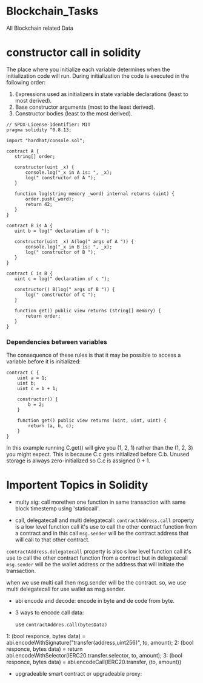 # Blockchain_Tasks
 All Blockchain related Data


# constructor call in solidity

The place where you initialize each variable determines when the initialization code will run. During initialization the code is executed in the following order:

1. Expressions used as initializers in state variable declarations (least to most derived).
2. Base constructor arguments (most to the least derived).
3. Constructor bodies (least to the most derived).
 
 ```
 // SPDX-License-Identifier: MIT
pragma solidity ^0.8.13;

import "hardhat/console.sol";

contract A {
    string[] order;

    constructor(uint _x) {
        console.log("_x in A is: ", _x);
        log(" constructor of A ");
    }

    function log(string memory _word) internal returns (uint) {
        order.push(_word);
        return 42;
    }
}

contract B is A {
    uint b = log(" declaration of b ");

    constructor(uint _x) A(log(" args of A ")) {
        console.log("_x in B is: ", _x);
        log(" constructor of B ");
    }
}

contract C is B {
    uint c = log(" declaration of c ");

    constructor() B(log(" args of B ")) {
        log(" constructor of C ");
    }

    function get() public view returns (string[] memory) {
        return order;
    }
}
 ```


### Dependencies between variables
The consequence of these rules is that it may be possible to access a variable before it is initialized:

```
contract C {
    uint a = 1;
    uint b;
    uint c = b + 1;

    constructor() {
        b = 2;
    }

    function get() public view returns (uint, uint, uint) {
        return (a, b, c);
    }
}
```

In this example running C.get() will give you (1, 2, 1) rather than the (1, 2, 3) you might expect. This is because C.c gets initialized before C.b. Unused storage is always zero-initialized so C.c is assigned 0 + 1.



# Importent Topics in Solidity


- multy sig:
call morethen one function in same transaction with same block timestemp using 'staticcall'.

- call, delegatecall and multi delegatecall:
`contractAddress.call` property is a low level function call it's use to call the other contract function from a contract and in this call `msg.sender` will be the contract address that will call to that other contract.

`contractAddress.delegatecall` property is also s low level function call it's use to call the other contract function from a contract but in delegatecall `msg.sender` will be the wallet address or the address that will initiate the transaction.

when we use multi call then msg.sender will be the contract. so, we use multi delegatecall for use wallet as msg.sender.

- abi encode and decode:
encode in byte and de code from byte.


- 3 ways to encode call data:
    
    use `contractAddres.call(bytesData)`

1: (bool responce, bytes data) = abi.encodeWithSignature("transfer(address,uint256)", to, amount);
2: (bool responce, bytes data) = return abi.encodeWithSelector(IERC20.transfer.selector, to, amount);
3: (bool responce, bytes data) = abi.encodeCall(IERC20.transfer, (to, amount))


- upgradeable smart contract or upgradeable proxy:


